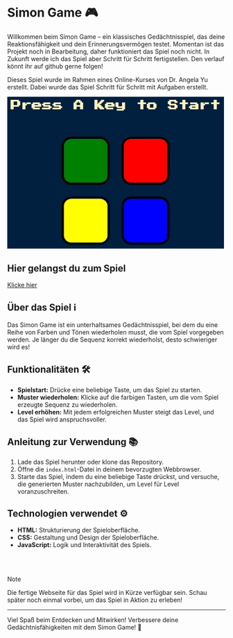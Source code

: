 # Simon Game 🎮

Willkommen beim Simon Game – ein klassisches Gedächtnisspiel, das deine Reaktionsfähigkeit und dein Erinnerungsvermögen testet. Momentan ist das Projekt noch in Bearbeitung, daher funktioniert das Spiel noch nicht. In Zukunft werde ich das Spiel aber Schritt für Schritt fertigstellen. Den verlauf könnt ihr auf github gerne folgen! 

Dieses Spiel wurde im Rahmen eines Online-Kurses von Dr. Angela Yu erstellt. Dabei wurde das Spiel Schritt für Schritt mit Aufgaben erstellt.

<picture>
  <img alt="Screenshot vom Spiel" src="https://github.com/YalcinKurt89/The_Simon_Game/blob/main/images/Screenshot.jpg?raw=true" width="500">
</picture>


## Hier gelangst du zum Spiel
[Klicke hier](https://yalcinkurt89.github.io/The_Simon_Game/)


## Über das Spiel ℹ️

Das Simon Game ist ein unterhaltsames Gedächtnisspiel, bei dem du eine Reihe von Farben und Tönen wiederholen musst, die vom Spiel vorgegeben werden. Je länger du die Sequenz korrekt wiederholst, desto schwieriger wird es!


## Funktionalitäten 🛠️

- **Spielstart:** Drücke eine beliebige Taste, um das Spiel zu starten.
- **Muster wiederholen:** Klicke auf die farbigen Tasten, um die vom Spiel erzeugte Sequenz zu wiederholen.
- **Level erhöhen:** Mit jedem erfolgreichen Muster steigt das Level, und das Spiel wird anspruchsvoller.


## Anleitung zur Verwendung 📚

1. Lade das Spiel herunter oder klone das Repository.
2. Öffne die `index.html`-Datei in deinem bevorzugten Webbrowser.
3. Starte das Spiel, indem du eine beliebige Taste drückst, und versuche, die generierten Muster nachzubilden, um Level für Level voranzuschreiten.


## Technologien verwendet ⚙️

- **HTML:** Strukturierung der Spieloberfläche.
- **CSS:** Gestaltung und Design der Spieloberfläche.
- **JavaScript:** Logik und Interaktivität des Spiels.

<br>
<br>

> [!NOTE]
> Die fertige Webseite für das Spiel wird in Kürze verfügbar sein.
> Schau später noch einmal vorbei, um das Spiel in Aktion zu erleben!


---

Viel Spaß beim Entdecken und Mitwirken! Verbessere deine Gedächtnisfähigkeiten mit dem Simon Game! 🌟
